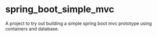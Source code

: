 # spring_boot_simple_mvc
A project to try out building a simple spring boot mvc prototype using containers and database.
